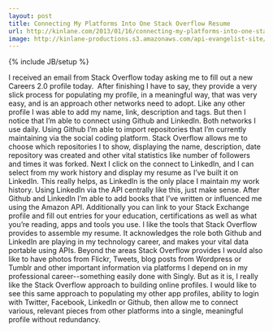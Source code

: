 ```yaml
---
layout: post
title: Connecting My Platforms Into One Stack Overflow Resume
url: http://kinlane.com/2013/01/16/connecting-my-platforms-into-one-stack-overflow-resume/
image: http://kinlane-productions.s3.amazonaws.com/api-evangelist-site/blog/Stack-OverFlow-Careers-20-Kin-Lane.png
---
```

{% include JB/setup %}
<p>
     I received an email from Stack Overflow today asking me to fill out a new Careers 2.0 profile today.  After finishing I have to say, they provide a very slick process for populating my profile, in a meaningful way, that was very easy, and is an approach other networks need to adopt. Like any other profile I was able to add my name, link, description and tags. But then I notice that I’m able to connect using Github and LinkedIn. Both networks I use daily. Using Github I’m able to import repositories that I’m currently maintaining via the social coding platform. Stack Overflow allows me to choose which repositories I to show, displaying the name, description, date repository was created and other vital statistics like number of followers and times it was forked. Next I click on the connect to LinkedIn, and I can select from my work history and display my resume as I’ve built it on LinkedIn. This really helps, as LinkedIn is the only place I maintain my work history. Using LinkedIn via the API centrally like this, just make sense. After Github and LinkedIn I’m able to add books that I’ve written or influenced me using the Amazon API. Additionally you can link to your Stack Exchange profile and fill out entries for your education, certifications as well as what you’re reading, apps and tools you use. I like the tools that Stack Overflow provides to assemble my resume. It acknowledges the role both Github and LinkedIn are playing in my technology career, and makes your vital data portable using APIs. Beyond the areas Stack Overflow provides I would also like to have photos from Flickr, Tweets, blog posts from Wordpress or Tumblr and other important information via platforms I depend on in my professional career--something easily done with Singly. But as it is, I really like the Stack Overflow approach to building online profiles. I would like to see this same approach to populating my other app profiles, ability to login with Twitter, Facebook, LinkedIn or Github, then allow me to connect various, relevant pieces from other platforms into a single, meaningful profile without redundancy.
</p>
